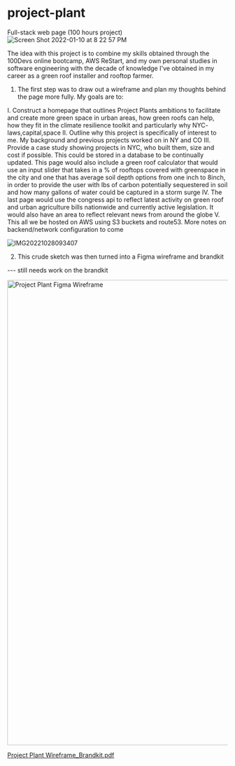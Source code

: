 # project-plant

Full-stack web page (100 hours project)
![Screen Shot 2022-01-10 at 8 22 57 PM](https://user-images.githubusercontent.com/93407223/198620684-df8741c8-349e-4eef-89b9-eb12908980c7.jpg)

The idea with this project is to combine my skills obtained through the 100Devs online bootcamp, AWS ReStart, and my own personal studies in software engineering with the decade of knowledge I've obtained in my career as a green roof installer and rooftop farmer.

1. The first step was to draw out a wireframe and plan my thoughts behind the page more fully. My goals are to:

I. Construct a homepage that outlines Project Plants ambitions to facilitate and create more green space in urban areas, how green roofs can help, how they fit in the climate resilience toolkit and particularly why NYC- laws,capital,space
II. Outline why this project is specifically of interest to me. My background and previous projects worked on in NY and CO
III. Provide a case study showing projects in NYC, who built them, size and cost if possible. This could be stored in a database to be continually updated. This page would also include a green roof calculator that would use an input slider that takes in a % of rooftops covered with greenspace in the city and one that has average soil depth options from one inch to 8inch, in order to provide the user with lbs of carbon potentially sequestered in soil and how many gallons of water could be captured in a storm surge
IV. The last page would use the congress api to reflect latest activity on green roof and urban agriculture bills nationwide and currently active legislation. It would also have an area to reflect relevant news from around the globe
V. This all we be hosted on AWS using S3 buckets and route53. More notes on backend/network configuration to come

![IMG20221028093407](https://user-images.githubusercontent.com/93407223/198616082-d093a2b8-87fd-452e-b8bb-f632627307bf.jpg)

2. This crude sketch was then turned into a Figma wireframe and brandkit

--- still needs work on the brandkit 

<img width="1062" alt="Project Plant Figma Wireframe" src="https://user-images.githubusercontent.com/93407223/198619725-552b4cbb-bd08-4185-924e-c7a31c56659a.png">


[Project Plant Wireframe_Brandkit.pdf](https://github.com/ShdwSpde/project-plant/files/9888671/Project.Plant.Wireframe_Brandkit.pdf)
